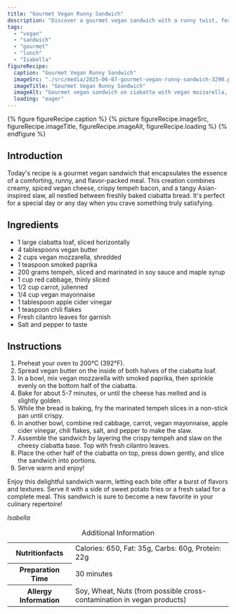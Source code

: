 ```yaml
---
title: "Gourmet Vegan Runny Sandwich"
description: "Discover a gourmet vegan sandwich with a runny twist, featuring creamy vegan cheese, crispy tempeh, and a tangy Asian-inspired slaw, all in a warm ciabatta loaf."
tags:
  - "vegan"
  - "sandwich"
  - "gourmet"
  - "lunch"
  - "Isabella"
figureRecipe: 
  caption: "Gourmet Vegan Runny Sandwich"
  imageSrc: "./src/media/2025-06-07-gourmet-vegan-runny-sandwich-3290.png"
  imageTitle: "Gourmet Vegan Runny Sandwich"
  imageAlt: "Gourmet vegan sandwich on ciabatta with vegan mozzarella, crispy tempeh, and tangy slaw, elegantly presented on a simple table setting."
  loading: "eager"
---
```


{% figure figureRecipe.caption %}
{% picture figureRecipe.imageSrc, figureRecipe.imageTitle, figureRecipe.imageAlt, figureRecipe.loading %}
{% endfigure %}

## Introduction

Today's recipe is a gourmet vegan sandwich that encapsulates the essence of a comforting, runny, and flavor-packed meal. This creation combines creamy, spiced vegan cheese, crispy tempeh bacon, and a tangy Asian-inspired slaw, all nestled between freshly baked ciabatta bread. It's perfect for a special day or any day when you crave something truly satisfying.

## Ingredients

- 1 large ciabatta loaf, sliced horizontally
- 4 tablespoons vegan butter
- 2 cups vegan mozzarella, shredded
- 1 teaspoon smoked paprika
- 200 grams tempeh, sliced and marinated in soy sauce and maple syrup
- 1 cup red cabbage, thinly sliced
- 1/2 cup carrot, julienned
- 1/4 cup vegan mayonnaise
- 1 tablespoon apple cider vinegar
- 1 teaspoon chili flakes
- Fresh cilantro leaves for garnish
- Salt and pepper to taste

## Instructions

1. Preheat your oven to 200°C (392°F).
2. Spread vegan butter on the inside of both halves of the ciabatta loaf.
3. In a bowl, mix vegan mozzarella with smoked paprika, then sprinkle evenly on the bottom half of the ciabatta.
4. Bake for about 5-7 minutes, or until the cheese has melted and is slightly golden.
5. While the bread is baking, fry the marinated tempeh slices in a non-stick pan until crispy.
6. In another bowl, combine red cabbage, carrot, vegan mayonnaise, apple cider vinegar, chili flakes, salt, and pepper to make the slaw.
7. Assemble the sandwich by layering the crispy tempeh and slaw on the cheesy ciabatta base. Top with fresh cilantro leaves.
8. Place the other half of the ciabatta on top, press down gently, and slice the sandwich into portions.
9. Serve warm and enjoy!

Enjoy this delightful sandwich warm, letting each bite offer a burst of flavors and textures. Serve it with a side of sweet potato fries or a fresh salad for a complete meal. This sandwich is sure to become a new favorite in your culinary repertoire!

*Isabella*

<table><caption class='sr-only'>Additional Information</caption><tr><th>Nutritionfacts</th><td>Calories: 650, Fat: 35g, Carbs: 60g, Protein: 22g&nbsp;</td></tr><tr><th>Preparation Time</th><td>30 minutes&nbsp;</td></tr><tr><th>Allergy Information</th><td>Soy, Wheat, Nuts (from possible cross-contamination in vegan products)&nbsp;</td></tr></table>

